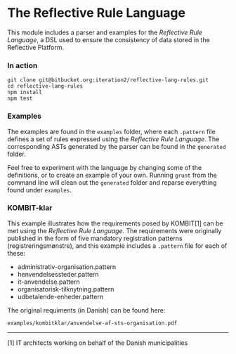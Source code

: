 # The Reflective Rule Language #

This module includes a parser and examples for the _Reflective Rule Language_, a
DSL used to ensure the consistency of data stored in the Reflective Platform.

### In action ###

```
git clone git@bitbucket.org:iteration2/reflective-lang-rules.git
cd reflective-lang-rules
npm install
npm test
```

### Examples ###

The examples are found in the `examples` folder, where each `.pattern` file
defines a set of rules expressed using the _Reflective Rule Language_. The
corresponding ASTs generated by the parser can be found in the `generated`
folder.

Feel free to experiment with the language by changing some of the definitions, or
to create an example of your own. Running `grunt` from the command line will
clean out the `generated` folder and reparse everything found under `examples`.

### KOMBIT-klar ###

This example illustrates how the requirements posed by KOMBIT\[1\] can be
met using the _Reflective Rule Language_. The requirements were originally
published in the form of five mandatory registration patterns
(registreringsmønstre), and this example includes a `.pattern` file for each of
these:

* administrativ-organisation.pattern
* henvendelsessteder.pattern
* it-anvendelse.pattern
* organisatorisk-tilknytning.pattern
* udbetalende-enheder.pattern

The original requiments (in Danish) can be found here:

`examples/kombitklar/anvendelse-af-sts-organisation.pdf`

---
\[1\] IT architects working on behalf of the Danish municipalities
